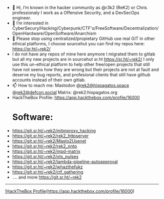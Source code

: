 - 👋 Hi, I’m known in the hacker community as @r3k2 (ReK2) or Chris professionaly I work as a Offensive Security, and a DevSecOps engineer.
- 👀 I’m interested in CyberSecury/Hacking/Cyberpunk/CTF's/FreeSoftware/Decentralization/OpenHardware/OpenSoftware/Anarchism
- 💞️ Please stop using centralized/propietary GitHub use real GIT in other ethical platforms, I choose sourcehut you can find my repos here: https://sr.ht/~rek2/
- I do not have any repos of mine here anymore I migrated them to gitlab but all my new projects are in sourcehut sr.ht https://sr.ht/~rek2/ I only use this un-ethical platform to help other free/open projects that still have not seens how they are wrong but their projects are not at fault and deserve my bug reports, and profesional clients that still have github accounts instead of their own gitlab.
- 📫 How to reach me: Mastodon @rek2@hispagatos.space @rek2@defcon.social Matrix: @rek2:hispagatos.org
- HackTheBox Profile: https://app.hackthebox.com/profile/16000
  # Software:
- https://git.sr.ht/~rek2/mitmproxy_hacking
- https://git.sr.ht/~rek2/rek2_httpserver
- https://git.sr.ht/~rek2/Masto2Usenet
- https://git.sr.ht/~rek2/rek2_nntp
- https://git.sr.ht/~rek2/mpd-matrix
- https://git.sr.ht/~rek2/otx_pulses
- https://git.sr.ht/~rek2/lambda-pipeline-autoapproval
- https://git.sr.ht/~rek2/whazthefukz
- https://git.sr.ht/~rek2/ctf_gathering
- .... and more https://git.sr.ht/~rek2
---
[!HackTheBox Profile](https://www.hackthebox.com/badge/image/16000/)(https://app.hackthebox.com/profile/16000)
<!---
r3k2/r3k2 is a ✨ special ✨ repository because its `README.md` (this file) appears on your GitHub profile.
You can click the Preview link to take a look at your changes.
--->
